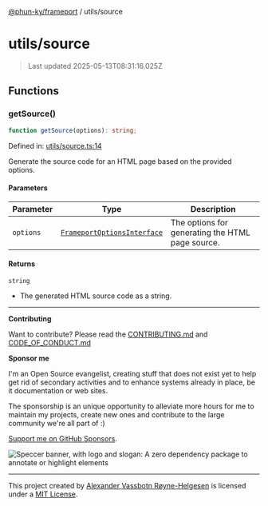 [@phun-ky/frameport](../README.md) / utils/source

# utils/source

> Last updated 2025-05-13T08:31:16.025Z

## Functions

### getSource()

```ts
function getSource(options): string;
```

Defined in: [utils/source.ts:14](https://github.com/phun-ky/frameport/blob/main/src/utils/source.ts#L14)

Generate the source code for an HTML page based on the provided options.

#### Parameters

| Parameter | Type                                                                 | Description                                      |
| --------- | -------------------------------------------------------------------- | ------------------------------------------------ |
| `options` | [`FrameportOptionsInterface`](../types.md#frameportoptionsinterface) | The options for generating the HTML page source. |

#### Returns

`string`

- The generated HTML source code as a string.

---

**Contributing**

Want to contribute? Please read the [CONTRIBUTING.md](https://github.com/phun-ky/frameport/blob/main/CONTRIBUTING.md) and [CODE_OF_CONDUCT.md](https://github.com/phun-ky/frameport/blob/main/CODE_OF_CONDUCT.md)

**Sponsor me**

I'm an Open Source evangelist, creating stuff that does not exist yet to help get rid of secondary activities and to enhance systems already in place, be it documentation or web sites.

The sponsorship is an unique opportunity to alleviate more hours for me to maintain my projects, create new ones and contribute to the large community we're all part of :)

[Support me on GitHub Sponsors](https://github.com/sponsors/phun-ky).

![Speccer banner, with logo and slogan: A zero dependency package to annotate or highlight elements](https://github.com/phun-ky/frameport/blob/main/public/frameport-banner.png?raw=true)

---

This project created by [Alexander Vassbotn Røyne-Helgesen](http://phun-ky.net) is licensed under a [MIT License](https://choosealicense.com/licenses/mit/).
